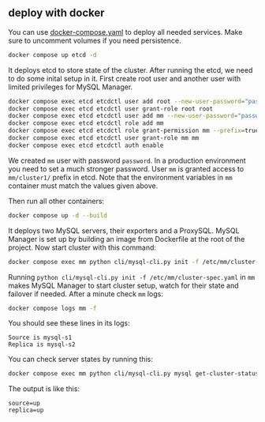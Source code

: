 ## deploy with docker
You can use [docker-compose.yaml](./../docker-compose.yaml) to deploy all needed 
services. Make sure to uncomment volumes if you need persistence.
```sh 
docker compose up etcd -d 
```
It deploys etcd to store state of the cluster. 
After running the etcd, we need to do some inital setup in it.
First create root user and another user with limited privileges for MySQL Manager. 
```sh
docker compose exec etcd etcdctl user add root --new-user-password="password"
docker compose exec etcd etcdctl user grant-role root root
docker compose exec etcd etcdctl user add mm --new-user-password="password"
docker compose exec etcd etcdctl role add mm 
docker compose exec etcd etcdctl role grant-permission mm --prefix=true readwrite mm/cluster1/
docker compose exec etcd etcdctl user grant-role mm mm
docker compose exec etcd etcdctl auth enable
```      
We created `mm` user with password `password`. In a production environment you need to set a 
much stronger password. User `mm` is granted access to `mm/cluster1/` prefix in etcd. Note that 
the environment variables in `mm` container must match the values given above. 

Then run all other containers:
```sh
docker compose up -d --build
```
It deploys two MySQL servers, their exporters and a ProxySQL. MySQL Manager is set up by building 
an image from Dockerfile at the root of the project. Now start cluster with this command:
```sh
docker compose exec mm python cli/mysql-cli.py init -f /etc/mm/cluster-spec.yaml
```
Running `python cli/mysql-cli.py init -f /etc/mm/cluster-spec.yaml` in `mm` makes MySQL Manager 
to start cluster setup, watch for their state and failover if needed. After a minute check `mm`
logs:
```sh
docker compose logs mm -f 
```
You should see these lines in its logs:
```log
Source is mysql-s1
Replica is mysql-s2
```
You can check server states by running this:
```sh
docker compose exec mm python cli/mysql-cli.py mysql get-cluster-status
```
The output is like this:
```log
source=up
replica=up
```